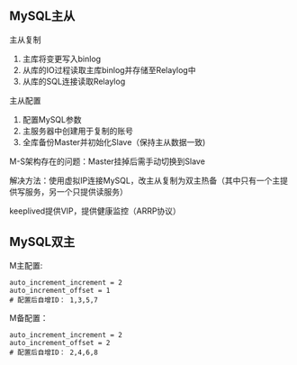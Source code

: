 ## MySQL主从

主从复制
1. 主库将变更写入binlog
1. 从库的IO过程读取主库binlog并存储至Relaylog中
1. 从库的SQL连接读取Relaylog

主从配置
1. 配置MySQL参数
1. 主服务器中创建用于复制的账号
1. 全库备份Master并初始化Slave（保持主从数据一致)

M-S架构存在的问题：Master挂掉后需手动切换到Slave

解决方法：使用虚拟IP连接MySQL，改主从复制为双主热备（其中只有一个主提供写服务，另一个只提供读服务）

keeplived提供VIP，提供健康监控（ARRP协议）

## MySQL双主

M主配置:
```
auto_increment_increment = 2
auto_increment_offset = 1
# 配置后自增ID： 1,3,5,7
```

M备配置：
```
auto_increment_increment = 2
auto_increment_offset = 2
# 配置后自增ID： 2,4,6,8
```